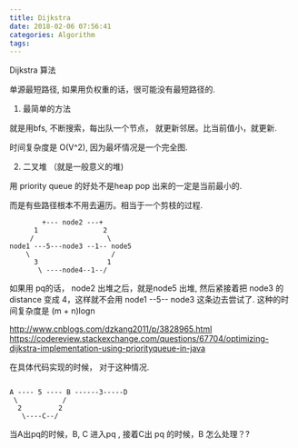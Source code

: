 ```yaml
---
title: Dijkstra
date: 2018-02-06 07:56:41
categories: Algorithm
tags:
---
```


Dijkstra 算法

单源最短路径, 如果用负权重的话，很可能没有最短路径的.

1. 最简单的方法

就是用bfs, 不断搜索，每出队一个节点， 就更新邻居。比当前值小，就更新.

时间复杂度是 O(V^2), 因为最坏情况是一个完全图.

2. 二叉堆 （就是一般意义的堆)


用 priority queue 的好处不是heap pop 出来的一定是当前最小的.

而是有些路径根本不用去遍历。相当于一个剪枝的过程.


```text
        +--- node2 ---+
      1                2
     /                  \
node1 ---5---node3 --1-- node5
    \                    / 
      3                 1
       \ ----node4--1--/
```


如果用 pq的话， node2 出堆之后，就是node5 出堆, 然后紧接着把 node3 的distance 变成 4，这样就不会用 node1 --5-- node3 这条边去尝试了.
这种的时间复杂度是 (m + n)logn

http://www.cnblogs.com/dzkang2011/p/3828965.html
https://codereview.stackexchange.com/questions/67704/optimizing-dijkstra-implementation-using-priorityqueue-in-java

在具体代码实现的时候， 对于这种情况.
```text

A ---- 5 ---- B ------3-----D
 \           /
  2         2
   \----C--/
```

当A出pq的时候，B, C 进入pq , 接着C出 pq 的时候，B 怎么处理？?
